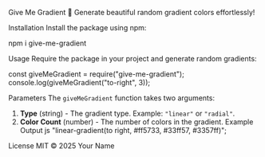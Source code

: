 Give Me Gradient 🎨
Generate beautiful random gradient colors effortlessly!

Installation
Install the package using npm:

npm i give-me-gradient

Usage
Require the package in your project and generate random gradients:

const giveMeGradient = require("give-me-gradient");
console.log(giveMeGradient("to-right", 3));

 Parameters
The `giveMeGradient` function takes two arguments:
1. **Type** (string) - The gradient type. Example: `"linear"` or `"radial"`.
2. **Color Count** (number) - The number of colors in the gradient.
 Example Output
js
"linear-gradient(to right, #ff5733, #33ff57, #3357ff)";

 License
MIT © 2025 Your Name
